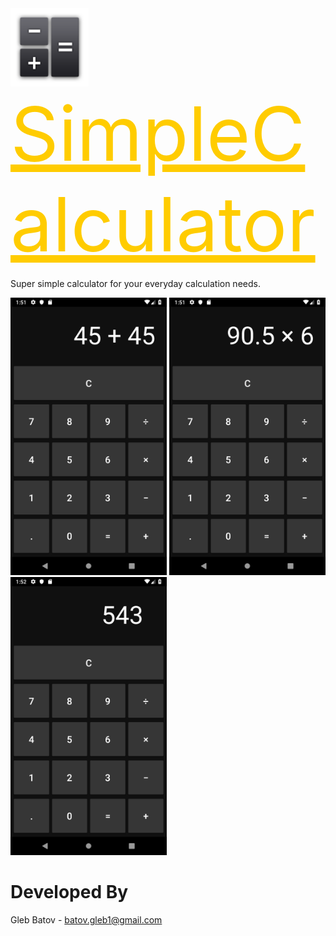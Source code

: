 
  <img src="https://github.com/glebbatov/SimpleCalculator/blob/master/iconNew.png?" width="125">
  <a href="https://play.google.com/store/apps/details?id=com.glebbatovsimplecalculator.SimpleCalculator" style="color:#ffcc00; font-size:120px; text-decoration:underline">SimpleCalculator</a>

Super simple calculator for your everyday calculation needs.
<p>
<p align="left">
  <img src="https://github.com/glebbatov/SimpleCalculator/blob/master/1.png" width="250">
  <img src="https://github.com/glebbatov/SimpleCalculator/blob/master/2.png" width="250">
  <img src="https://github.com/glebbatov/SimpleCalculator/blob/master/3.png" width="250">
</p>

# Developed By
Gleb Batov - batov.gleb1@gmail.com
